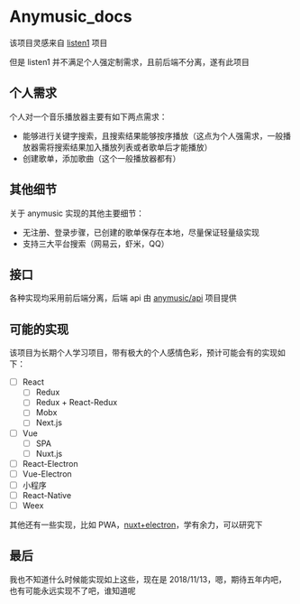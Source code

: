 # Anymusic_docs

该项目灵感来自 [listen1](https://github.com/listen1) 项目

但是 listen1 并不满足个人强定制需求，且前后端不分离，遂有此项目

## 个人需求

个人对一个音乐播放器主要有如下两点需求：

- 能够进行关键字搜索，且搜索结果能够按序播放（这点为个人强需求，一般播放器需将搜索结果加入播放列表或者歌单后才能播放）
- 创建歌单，添加歌曲（这个一般播放器都有）

## 其他细节

关于 anymusic 实现的其他主要细节：

- 无注册、登录步骤，已创建的歌单保存在本地，尽量保证轻量级实现
- 支持三大平台搜索（网易云，虾米，QQ）

## 接口

各种实现均采用前后端分离，后端 api 由 [anymusic/api](https://github.com/anymusic/api) 项目提供

## 可能的实现

该项目为长期个人学习项目，带有极大的个人感情色彩，预计可能会有的实现如下：

- [ ] React
  - [ ] Redux
  - [ ] Redux + React-Redux
  - [ ] Mobx
  - [ ] Next.js
- [ ] Vue
  - [ ] SPA
  - [ ] Nuxt.js
- [ ] React-Electron
- [ ] Vue-Electron
- [ ] 小程序
- [ ] React-Native
- [ ] Weex

其他还有一些实现，比如 PWA，[nuxt+electron](https://github.com/nuxt-community/electron-template)，学有余力，可以研究下

## 最后

我也不知道什么时候能实现如上这些，现在是 2018/11/13，嗯，期待五年内吧，也有可能永远实现不了吧，谁知道呢